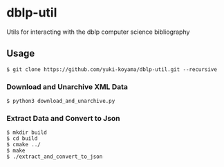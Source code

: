 # dblp-util
Utils for interacting with the dblp computer science bibliography

## Usage

```
$ git clone https://github.com/yuki-koyama/dblp-util.git --recursive
```

### Download and Unarchive XML Data

```
$ python3 download_and_unarchive.py
```

### Extract Data and Convert to Json

```
$ mkdir build
$ cd build
$ cmake ../
$ make
$ ./extract_and_convert_to_json
```

